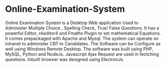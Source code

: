 # Online-Examination-System
Online Examination System is a Desktop Web application Used to Administer Multiple Choice , Spelling Check, True/ False Questions. It has a powerful Editor, ckeditor4 and Fmaths Plugin to set mathematical Equations. It comes prepackaged with Apache and Mysql. The system can operate on intranet to administer CBT to Candidates. The Software can be Configure as well using Windows Remote Desktop. The software was built using PHP, MySQL, Python and NodeJs. Javascript Ajax Request are used in fectching questions. Inbuilt browser was designed using ElectronJs.
